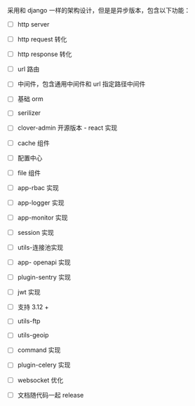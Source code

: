 采用和 django 一样的架构设计，但是是异步版本，包含以下功能：

- [ ] http server
- [ ] http request 转化
- [ ] http response 转化
- [ ] url 路由
- [ ] 中间件，包含通用中间件和 url 指定路径中间件
- [ ] 基础 orm
- [ ] serilizer
- [ ] clover-admin 开源版本 - react 实现
- [ ] cache 组件
- [ ] 配置中心
- [ ] file 组件
- [ ] app-rbac 实现
- [ ] app-logger 实现
- [ ] app-monitor 实现
- [ ] session 实现
- [ ] utils-连接池实现
- [ ] app- openapi 实现
- [ ] plugin-sentry 实现
- [ ] jwt 实现
- [ ] 支持 3.12 +
- [ ] utils-ftp
- [ ] utils-geoip
- [ ] command 实现
- [ ] plugin-celery 实现
- [ ] websocket 优化
- [ ] 文档随代码一起 release

